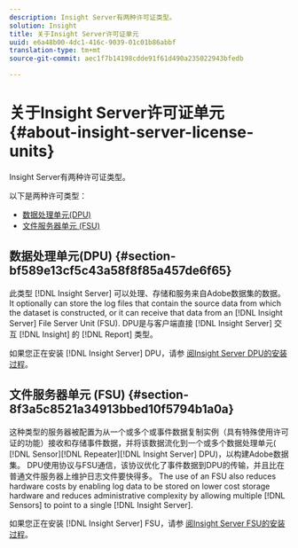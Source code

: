 ```yaml
---
description: Insight Server有两种许可证类型。
solution: Insight
title: 关于Insight Server许可证单元
uuid: e6a48b00-4dc1-416c-9039-01c01b86abbf
translation-type: tm+mt
source-git-commit: aec1f7b14198cdde91f61d490a235022943bfedb

---
```



# 关于Insight Server许可证单元{#about-insight-server-license-units}

Insight Server有两种许可证类型。

以下是两种许可类型：

* [数据处理单元(DPU)](../../../home/c-inst-svr/c-install-ins-svr/c-abt-inst-svr-lic-units.md#section-bf589e13cf5c43a58f8f85a457de6f65)
* [文件服务器单元 (FSU)](../../../home/c-inst-svr/c-install-ins-svr/c-abt-inst-svr-lic-units.md#section-8f3a5c8521a34913bbed10f5794b1a0a)

## 数据处理单元(DPU) {#section-bf589e13cf5c43a58f8f85a457de6f65}

此类型 [!DNL Insight Server] 可以处理、存储和服务来自Adobe数据集的数据。 It optionally can store the log files that contain the source data from which the dataset is constructed, or it can receive that data from an [!DNL Insight Server] File Server Unit (FSU). DPU是与客户端直接 [!DNL Insight Server] 交互 [!DNL Insight] 的 [!DNL Report] 类型。

如果您正在安装 [!DNL Insight Server] DPU，请参 [阅Insight Server DPU的安装过程](../../../home/c-inst-svr/c-install-ins-svr/t-install-proc-inst-svr-dpu/t-install-proc-inst-svr-dpu.md#task-ce1ac85294604467ab750b24176d25bc)。

## 文件服务器单元 (FSU) {#section-8f3a5c8521a34913bbed10f5794b1a0a}

这种类型的服务器被配置为从一个或多个或事件数据复制实例（具有特殊使用许可证的功能）接收和存储事件数据，并将该数据流化到一个或多个数据处理单元( [!DNL Sensor][!DNL Repeater][!DNL Insight Server] DPU)，以构建Adobe数据集。 DPU使用协议与FSU通信，该协议优化了事件数据到DPU的传输，并且比在普通文件服务器上维护日志文件要快得多。 The use of an FSU also reduces hardware costs by enabling log data to be stored on lower cost storage hardware and reduces administrative complexity by allowing multiple [!DNL Sensors] to point to a single [!DNL Insight Server].

如果您正在安装 [!DNL Insight Server] FSU，请参 [阅Insight Server FSU的安装过程](../../../home/c-inst-svr/c-install-ins-svr/t-inst-proc-fsu.md#task-e4a4a791b6694119ba45b36f3e573016)。
